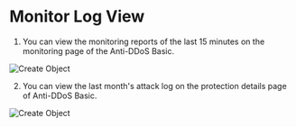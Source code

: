# Monitor Log View

1. You can view the monitoring reports of the last 15 minutes on the monitoring page of the Anti-DDoS Basic.

![Create Object](https://github.com/jdcloudcom/en/blob/anti-ddos/image/Basic%20Anti-DDos/report01.png)

2. You can view the last month's attack log on the protection details page of Anti-DDoS Basic.

![Create Object](https://github.com/jdcloudcom/en/blob/anti-ddos/image/Basic%20Anti-DDos/report02.png)
